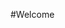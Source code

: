 #Welcome
<script>
console.log('Script Successfully executed'); 
window.location.href='https://www.examsnet.com'
</script>
